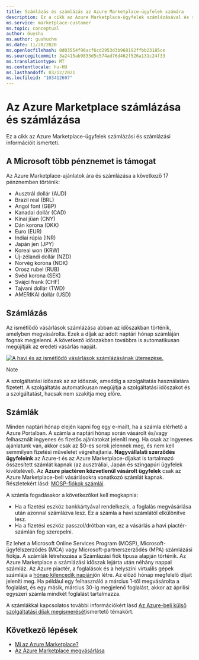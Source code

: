 ```yaml
---
title: Számlázás és számlázás az Azure Marketplace-ügyfelek számára
description: Ez a cikk az Azure Marketplace-ügyfelek számlázásával és számlázásával kapcsolatos gyakori kérdéseket ismerteti.
ms.service: marketplace-customer
ms.topic: conceptual
author: Guyshu
ms.author: gushuchm
ms.date: 11/20/2020
ms.openlocfilehash: 0d03554f96acf6cd2953d3b968192ffbb23185ce
ms.sourcegitcommit: 3a2415ab9833d5c574ad76d462f526a131c24f33
ms.translationtype: MT
ms.contentlocale: hu-HU
ms.lasthandoff: 03/12/2021
ms.locfileid: "103412607"
---
```

# <a name="azure-marketplace-billing-and-invoicing"></a>Az Azure Marketplace számlázása és számlázása

Ez a cikk az Azure Marketplace-ügyfelek számlázási és számlázási információit ismerteti.

## <a name="microsoft-supports-multiple-currencies"></a>A Microsoft több pénznemet is támogat

Az Azure Marketplace-ajánlatok ára és számlázása a következő 17 pénznemben történik:

- Ausztrál dollár (AUD)
- Brazil real (BRL)
- Angol font (GBP)
- Kanadai dollár (CAD)
- Kínai jüan (CNY)
- Dán korona (DKK)
- Euro (EUR)
- Indiai rúpia (INR)
- Japán jen (JPY)
- Koreai won (KRW)
- Új-zélandi dollár (NZD)
- Norvég korona (NOK)
- Orosz rubel (RUB)
- Svéd korona (SEK)
- Svájci frank (CHF)
- Tajvani dollár (TWD)
- AMERIKAI dollár (USD)

## <a name="billing"></a>Számlázás

Az ismétlődő vásárlások számlázása abban az időszakban történik, amelyben megvásárolta. Ezek a díjak az adott naptári hónap számláján fognak megjelenni. A következő időszakban továbbra is automatikusan megújítják az eredeti vásárlás napját.

[![A havi és az ismétlődő vásárlások számlázásának ütemezése.](media/billing/billing-charges-recurring.png)](media/billing/billing-charges-recurring.png#lightbox)

>[!NOTE]
> A szolgáltatási időszak az az időszak, ameddig a szolgáltatás használatára fizetett. A szolgáltatás automatikusan megújítja a szolgáltatási időszakot és a szolgáltatást, hacsak nem szakítja meg előre.

## <a name="invoices"></a>Számlák

Minden naptári hónap elején kapni fog egy e-mailt, ha a számla elérhető a Azure Portalban. A számla a naptári hónap során vásárolt és/vagy felhasznált ingyenes és fizetős ajánlatokat jeleníti meg. Ha csak az ingyenes ajánlatunk van, akkor csak az $0-es sorok jelennek meg, és nem kell semmilyen fizetési műveletet végrehajtania. **Nagyvállalati szerződés ügyfeleink** az Azure-t és az Azure Marketplace-díjakat is tartalmazó összesített számlát kapnak (az ausztráliai, Japán és szingapúri ügyfelek kivételével). Az **Azure piactéren közvetlenül vásárolt ügyfelek** csak az Azure Marketplace-beli vásárlásokra vonatkozó számlát kapnak. Részletekért lásd: [MOSP-fiókok számlái](/azure/cost-management-billing/understand/download-azure-invoice#invoices-for-mosp-billing-accounts).

A számla fogadásakor a következőket kell megkapnia:

- Ha a fizetési eszköz bankkártyával rendelkezik, a foglalás megvásárlása után azonnal számlázva lesz. Ez a számla a havi számlától elkülönítve lesz.
- Ha a fizetési eszköz passzol/drótban van, ez a vásárlás a havi piactér-számlán fog szerepelni.

Ez lehet a Microsoft Online Services Program (MOSP), Microsoft-ügyfélszerződés (MCA) vagy Microsoft-partnerszerződés (MPA) számlázási fiókja. A számlák létrehozása a Számlázási fiók típusa alapján történik. Az Azure Marketplace a számlázási időszak lejárta után néhány nappal számláz. Az Azure piactér, a foglalások és a helyszíni virtuális gépek számlája a [hónap kilencedik napján](/azure/cost-management-billing/understand/download-azure-invoice#invoices-for-mosp-billing-accounts)jön létre. Az előző hónap megfelelő díjait jeleníti meg. Ha például egy felhasználó a március 1-től megvásárolta a foglalást, és egy másik, március 30-ig megjelenő foglalást, akkor az áprilisi egyszeri számla mindkét foglalást tartalmazza.

A számlákkal kapcsolatos további információkért lásd [Az Azure-beli külső szolgáltatási díjak megismerését](/azure/cost-management-billing/understand/understand-azure-marketplace-charges)ismertető témakört.

## <a name="next-steps"></a>Következő lépések

- [Mi az Azure Marketplace?](azure-marketplace-overview.md)
- [Az Azure Marketplace megvásárlása](azure-purchasing-invoicing.md)
